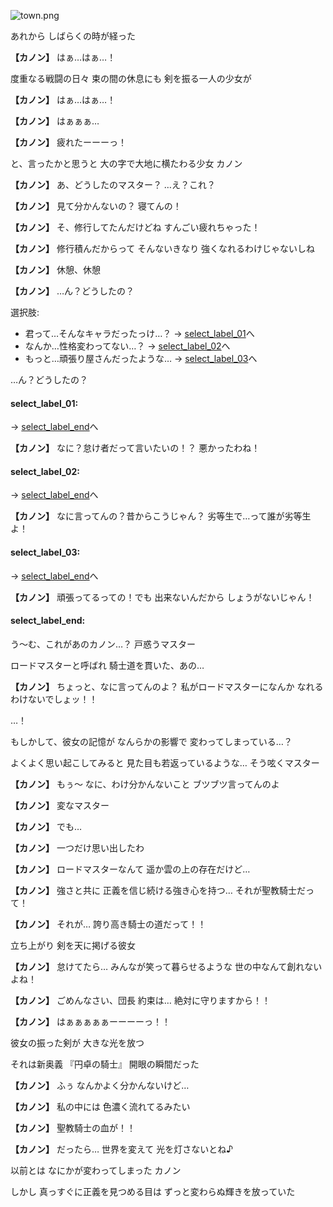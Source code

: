 
![town.png](../images/backgrounds/town.png)

あれから
しばらくの時が経った

**【カノン】**
はぁ…はぁ…！

度重なる戦闘の日々
束の間の休息にも
剣を振る一人の少女が

**【カノン】**
はぁ…はぁ…！

**【カノン】**
はぁぁぁ…

**【カノン】**
疲れたーーーっ！

と、言ったかと思うと
大の字で大地に横たわる少女
カノン

**【カノン】**
あ、どうしたのマスター？
…え？これ？

**【カノン】**
見て分かんないの？
寝てんの！

**【カノン】**
そ、修行してたんだけどね
すんごい疲れちゃった！

**【カノン】**
修行積んだからって
そんないきなり
強くなれるわけじゃないしね

**【カノン】**
休憩、休憩

**【カノン】**
…ん？どうしたの？

選択肢:
- 君って…そんなキャラだったっけ…？ → [select_label_01](#select_label_01)へ
- なんか…性格変わってない…？ → [select_label_02](#select_label_02)へ
- もっと…頑張り屋さんだったような… → [select_label_03](#select_label_03)へ

…ん？どうしたの？

#### select_label_01:
 → [select_label_end](#select_label_end)へ

**【カノン】**
なに？怠け者だって言いたいの！？
悪かったわね！

#### select_label_02:
 → [select_label_end](#select_label_end)へ

**【カノン】**
なに言ってんの？昔からこうじゃん？
劣等生で…って誰が劣等生よ！

#### select_label_03:
 → [select_label_end](#select_label_end)へ

**【カノン】**
頑張ってるっての！でも
出来ないんだから
しょうがないじゃん！

#### select_label_end:

う～む、これがあのカノン…？
戸惑うマスター

ロードマスターと呼ばれ
騎士道を貫いた、あの…

**【カノン】**
ちょっと、なに言ってんのよ？
私がロードマスターになんか
なれるわけないでしょッ！！

…！

もしかして、彼女の記憶が
なんらかの影響で
変わってしまっている…？

よくよく思い起こしてみると
見た目も若返っているような…
そう呟くマスター

**【カノン】**
もぅ～
なに、わけ分かんないこと
ブツブツ言ってんのよ

**【カノン】**
変なマスター

**【カノン】**
でも…

**【カノン】**
一つだけ思い出したわ

**【カノン】**
ロードマスターなんて
遥か雲の上の存在だけど…

**【カノン】**
強さと共に
正義を信じ続ける強き心を持つ…
それが聖教騎士だって！

**【カノン】**
それが…
誇り高き騎士の道だって！！

立ち上がり
剣を天に掲げる彼女

**【カノン】**
怠けてたら…
みんなが笑って暮らせるような
世の中なんて創れないよね！

**【カノン】**
ごめんなさい、団長
約束は…
絶対に守りますから！！

**【カノン】**
はぁぁぁぁぁーーーーっ！！

彼女の振った剣が
大きな光を放つ

それは新奥義
『円卓の騎士』
開眼の瞬間だった

**【カノン】**
ふぅ
なんかよく分かんないけど…

**【カノン】**
私の中には
色濃く流れてるみたい

**【カノン】**
聖教騎士の血が！！

**【カノン】**
だったら…
世界を変えて
光を灯さないとね♪

以前とは
なにかが変わってしまった
カノン

しかし
真っすぐに正義を見つめる目は
ずっと変わらぬ輝きを放っていた
